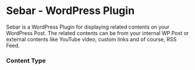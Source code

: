 # Sebar - WordPress Plugin
Sebar is a WordPress Plugin for displaying related contents on your WordPress Post. The related contents can be from your internal WP Post or external contents like YouTube video, custom links and of course, RSS Feed.

### Content Type
